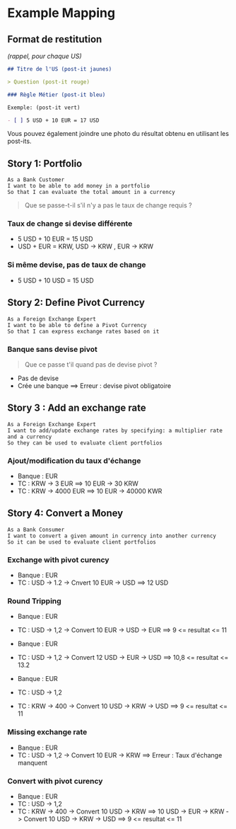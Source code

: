 # Example Mapping

## Format de restitution
*(rappel, pour chaque US)*

```markdown
## Titre de l'US (post-it jaunes)

> Question (post-it rouge)

### Règle Métier (post-it bleu)

Exemple: (post-it vert)

- [ ] 5 USD + 10 EUR = 17 USD
```

Vous pouvez également joindre une photo du résultat obtenu en utilisant les post-its.

## Story 1: Portfolio

```gherkin
As a Bank Customer
I want to be able to add money in a portfolio
So that I can evaluate the total amount in a currency
```

> Que se passe-t-il s'il n'y a pas le taux de change requis ?

### Taux de change si devise différente

- 5 USD + 10 EUR = 15 USD
- USD + EUR = KRW, USD -> KRW , EUR -> KRW

### Si même devise, pas de taux de change

- 5 USD + 10 USD = 15 USD

## Story 2: Define Pivot Currency

```gherkin
As a Foreign Exchange Expert
I want to be able to define a Pivot Currency
So that I can express exchange rates based on it
```
### Banque sans devise pivot
> Que ce passe t'il quand pas de devise pivot ?
- Pas de devise
- Crée une banque 
==> Erreur : devise pivot obligatoire

## Story 3 : Add an exchange rate
```gherkin
As a Foreign Exchange Expert
I want to add/update exchange rates by specifying: a multiplier rate and a currency
So they can be used to evaluate client portfolios
```
### Ajout/modification du taux d'échange
- Banque : EUR
- TC : KRW -> 3 EUR
==> 10 EUR -> 30 KRW
- TC : KRW -> 4000 EUR
==> 10 EUR -> 40000 KWR

## Story 4: Convert a Money
```gherkin
As a Bank Consumer
I want to convert a given amount in currency into another currency
So it can be used to evaluate client portfolios
```

### Exchange with pivot curency
- Banque : EUR
- TC : USD -> 1.2
-> Cnvert 10 EUR -> USD
==> 12 USD

### Round Tripping
- Banque : EUR
- TC : USD -> 1,2
-> Convert 10 EUR -> USD -> EUR
==> 9 <= resultat <= 11  

- Banque : EUR
- TC : USD -> 1,2
-> Convert 12 USD -> EUR -> USD
==> 10,8 <= resultat <= 13.2  

- Banque : EUR
- TC : USD -> 1,2
- TC : KRW -> 400
-> Convert 10 USD -> KRW -> USD
==> 9 <= resultat <= 11

### Missing exchange rate
- Banque : EUR
- TC : USD -> 1,2
-> Convert 10 EUR -> KRW
==> Erreur : Taux d'échange manquent

### Convert with pivot curency
- Banque : EUR
- TC : USD -> 1,2
- TC : KRW -> 400
-> Convert 10 USD -> KRW
==> 10 USD -> EUR -> KRW
-> Convert 10 USD -> KRW -> USD
==> 9 <= resultat <= 11
